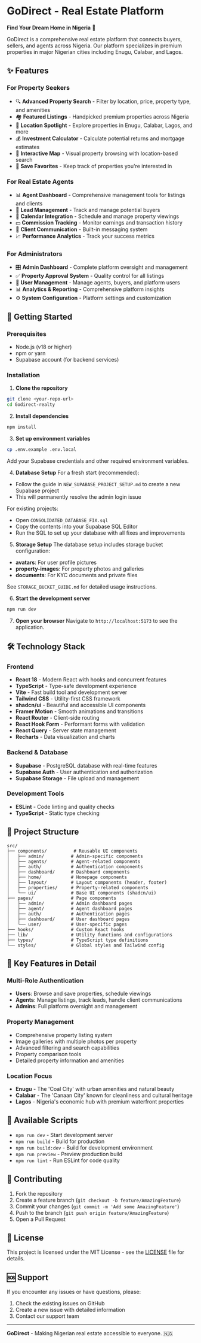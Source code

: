 # GoDirect - Real Estate Platform

**Find Your Dream Home in Nigeria** 🏡

GoDirect is a comprehensive real estate platform that connects buyers, sellers, and agents across Nigeria. Our platform specializes in premium properties in major Nigerian cities including Enugu, Calabar, and Lagos.

## ✨ Features

### For Property Seekers
- 🔍 **Advanced Property Search** - Filter by location, price, property type, and amenities
- 🏘️ **Featured Listings** - Handpicked premium properties across Nigeria
- 📍 **Location Spotlight** - Explore properties in Enugu, Calabar, Lagos, and more
- 💰 **Investment Calculator** - Calculate potential returns and mortgage estimates
- 📱 **Interactive Map** - Visual property browsing with location-based search
- 💌 **Save Favorites** - Keep track of properties you're interested in

### For Real Estate Agents
- 📊 **Agent Dashboard** - Comprehensive management tools for listings and clients
- 👥 **Lead Management** - Track and manage potential buyers
- 📅 **Calendar Integration** - Schedule and manage property viewings
- 💵 **Commission Tracking** - Monitor earnings and transaction history
- 📧 **Client Communication** - Built-in messaging system
- 📈 **Performance Analytics** - Track your success metrics

### For Administrators
- 🎛️ **Admin Dashboard** - Complete platform oversight and management
- ✅ **Property Approval System** - Quality control for all listings
- 👤 **User Management** - Manage agents, buyers, and platform users
- 📊 **Analytics & Reporting** - Comprehensive platform insights
- ⚙️ **System Configuration** - Platform settings and customization

## 🚀 Getting Started

### Prerequisites
- Node.js (v18 or higher)
- npm or yarn
- Supabase account (for backend services)

### Installation

1. **Clone the repository**
```bash
git clone <your-repo-url>
cd Godirect-realty
```

2. **Install dependencies**
```bash
npm install
```

3. **Set up environment variables**
```bash
cp .env.example .env.local
```
Add your Supabase credentials and other required environment variables.

4. **Database Setup**
For a fresh start (recommended):
- Follow the guide in `NEW_SUPABASE_PROJECT_SETUP.md` to create a new Supabase project
- This will permanently resolve the admin login issue

For existing projects:
- Open `CONSOLIDATED_DATABASE_FIX.sql` 
- Copy the contents into your Supabase SQL Editor
- Run the SQL to set up your database with all fixes and improvements

5. **Storage Setup**
The database setup includes storage bucket configuration:
- **avatars**: For user profile pictures
- **property-images**: For property photos and galleries
- **documents**: For KYC documents and private files

See `STORAGE_BUCKET_GUIDE.md` for detailed usage instructions.

6. **Start the development server**
```bash
npm run dev
```

7. **Open your browser**
Navigate to `http://localhost:5173` to see the application.

## 🛠️ Technology Stack

### Frontend
- **React 18** - Modern React with hooks and concurrent features
- **TypeScript** - Type-safe development experience
- **Vite** - Fast build tool and development server
- **Tailwind CSS** - Utility-first CSS framework
- **shadcn/ui** - Beautiful and accessible UI components
- **Framer Motion** - Smooth animations and transitions
- **React Router** - Client-side routing
- **React Hook Form** - Performant forms with validation
- **React Query** - Server state management
- **Recharts** - Data visualization and charts

### Backend & Database
- **Supabase** - PostgreSQL database with real-time features
- **Supabase Auth** - User authentication and authorization
- **Supabase Storage** - File upload and management

### Development Tools
- **ESLint** - Code linting and quality checks
- **TypeScript** - Static type checking

## 📁 Project Structure

```
src/
├── components/          # Reusable UI components
│   ├── admin/          # Admin-specific components
│   ├── agents/         # Agent-related components
│   ├── auth/           # Authentication components
│   ├── dashboard/      # Dashboard components
│   ├── home/           # Homepage components
│   ├── layout/         # Layout components (header, footer)
│   ├── properties/     # Property-related components
│   └── ui/             # Base UI components (shadcn/ui)
├── pages/              # Page components
│   ├── admin/          # Admin dashboard pages
│   ├── agent/          # Agent dashboard pages
│   ├── auth/           # Authentication pages
│   ├── dashboard/      # User dashboard pages
│   └── user/           # User-specific pages
├── hooks/              # Custom React hooks
├── lib/                # Utility functions and configurations
├── types/              # TypeScript type definitions
└── styles/             # Global styles and Tailwind config
```

## 🌟 Key Features in Detail

### Multi-Role Authentication
- **Users**: Browse and save properties, schedule viewings
- **Agents**: Manage listings, track leads, handle client communications
- **Admins**: Full platform oversight and management

### Property Management
- Comprehensive property listing system
- Image galleries with multiple photos per property
- Advanced filtering and search capabilities
- Property comparison tools
- Detailed property information and amenities

### Location Focus
- **Enugu** - The 'Coal City' with urban amenities and natural beauty
- **Calabar** - The 'Canaan City' known for cleanliness and cultural heritage
- **Lagos** - Nigeria's economic hub with premium waterfront properties

## 🚀 Available Scripts

- `npm run dev` - Start development server
- `npm run build` - Build for production
- `npm run build:dev` - Build for development environment
- `npm run preview` - Preview production build
- `npm run lint` - Run ESLint for code quality

## 🤝 Contributing

1. Fork the repository
2. Create a feature branch (`git checkout -b feature/AmazingFeature`)
3. Commit your changes (`git commit -m 'Add some AmazingFeature'`)
4. Push to the branch (`git push origin feature/AmazingFeature`)
5. Open a Pull Request

## 📄 License

This project is licensed under the MIT License - see the [LICENSE](LICENSE) file for details.

## 🆘 Support

If you encounter any issues or have questions, please:
1. Check the existing issues on GitHub
2. Create a new issue with detailed information
3. Contact our support team

---

**GoDirect** - Making Nigerian real estate accessible to everyone. 🇳🇬